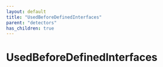 ```yaml
---
layout: default
title: "UsedBeforeDefinedInterfaces"
parent: "detectors"
has_children: true
---
```

# UsedBeforeDefinedInterfaces
